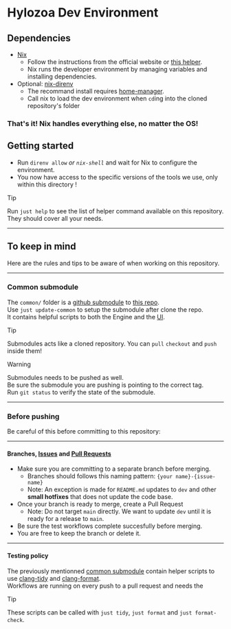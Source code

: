 # Hylozoa Dev Environment

## Dependencies 
- [Nix](https://nixos.org/download/)
  - Follow the instructions from the official website or [this helper](https://docs.determinate.systems/).
  - Nix runs the developer environment by managing variables and installing dependencies.
- Optional: [nix-direnv](https://github.com/nix-community/nix-direnv)
  - The recommand install requires [home-manager](https://nix-community.github.io/home-manager/index.xhtml#ch-installation).
  - Call nix to load the dev environment when `cd`ing into the cloned repository's folder
  
### That's it! Nix handles everything else, no matter the OS!  

## Getting started
- Run `direnv allow` _or `nix-shell`_ and wait for Nix to configure the environment.
- You now have access to the specific versions of the tools we use, only within this directory !

> [!TIP]
> Run `just help` to see the list of helper command available on this repository.  
> They should cover all your needs.
-----
## To keep in mind
Here are the rules and tips to be aware of when working on this repository.  

-----
### Common submodule
The `common/` folder is a [github submodule](https://gist.github.com/gitaarik/8735255) to [this repo](https://github.com/Julian52575/Hylozoa-Engine-Common).  
Use `just update-common` to setup the submodule after clone the repo.  
It contains helpful scripts to both the Engine and the [UI](https://github.com/Julian52575/Hylozoa-Engine-Ui).  

> [!TIP]
> Submodules acts like a cloned repository. You can `pull` `checkout` and `push` inside them!

> [!WARNING]
> Submodules needs to be pushed as well.  
> Be sure the submodule you are pushing is pointing to the correct tag.  
> Run `git status` to verify the state of the submodule.
-----
### Before pushing
Be careful of this before committing to this repository:

-----
#### Branches, [Issues](https://github.com/Julian52575/Hylozoa-Engine-Engine/issues) and [Pull Requests](https://github.com/Julian52575/Hylozoa-Engine-Engine/pulls)
- Make sure you are committing to a separate branch before merging.
  - Branches should follows this naming pattern: `{your name}-{issue-name}`
  - Note: An exception is made for `README.md` updates to `dev` and other **small hotfixes** that does not update the code base.
- Once your branch is ready to merge, create a Pull Request
  - Note: Do not target `main` directly. We want to update `dev` until it is ready for a release to `main`.
- Be sure the test workflows complete succesfully before merging.
- You are free to keep the branch or delete it.
-----
#### Testing policy

The previously mentionned [common submodule](#Common-submodule) contain helper scripts to use [clang-tidy](https://clang.llvm.org/extra/clang-tidy/) and [clang-format](https://clang.llvm.org/docs/ClangFormat.html).  
Workflows are running on every push to a pull request and needs the

> [!TIP]
> These scripts can be called with `just tidy`, `just format` and `just format-check`.  



